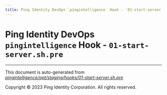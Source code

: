 ```yaml
---
title: Ping Identity DevOps `pingintelligence` Hook - `01-start-server.sh.pre`
---
```


# Ping Identity DevOps `pingintelligence` Hook - `01-start-server.sh.pre`

---
This document is auto-generated from _[pingintelligence/opt/staging/hooks/01-start-server.sh.pre](https://github.com/pingidentity/pingidentity-docker-builds/blob/master/pingintelligence/opt/staging/hooks/01-start-server.sh.pre)_

Copyright © 2023 Ping Identity Corporation. All rights reserved.
